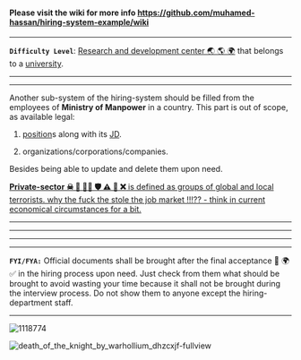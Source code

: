 #### Please visit the wiki for more info https://github.com/muhamed-hassan/hiring-system-example/wiki

***

**`Difficulty Level`**: [Research and development center 🌏 🌎 🌍](https://en.wikipedia.org/wiki/Research_and_development) that belongs to a [university](https://en.wikipedia.org/wiki/University).

***
***

Another sub-system of the hiring-system should be filled from the employees of **Ministry of Manpower** in a country. This part is out of scope, as available legal:

1. [position](https://en.wikipedia.org/wiki/Work_(human_activity))s along with its [JD](https://en.wikipedia.org/wiki/Job_description). 

2. organizations/corporations/companies. 

Besides being able to update and delete them upon need.

[**Private-sector ☠ 💩 🏳️‍🌈 🛡 ⚠ 🚫 ❌** is defined as groups of global and local terrorists. why the fuck the stole the job market !!!?? - think in current economical circumstances for a bit.](https://www.youtube.com/watch?v=Q6VyoTIzHqw) 

***
***
***
***

**`FYI/FYA:`** Official documents shall be brought after the final acceptance 🎉 🌍 ✅ in the hiring process upon need. Just check from them what should be brought to avoid wasting your time because it shall not be brought during the interview process. Do not show them to anyone except the hiring-department staff.

***

![1118774](https://github.com/muhamed-hassan/hiring-system-example/assets/17825804/5b766180-86d9-4c6b-9aff-594e03894c3f)

![death_of_the_knight_by_warhollium_dhzcxjf-fullview](https://github.com/user-attachments/assets/7ac734ff-85d5-4efb-b641-e871334aa4a9)
